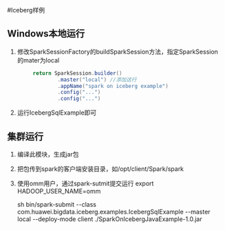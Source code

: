 #Iceberg样例

## Windows本地运行
1. 修改SparkSessionFactory的buildSparkSession方法，指定SparkSession的mater为local
   ```java
        return SparkSession.builder()
                .master("local") //添加这行
                .appName("spark on iceberg example")
                .config("...")
                .config("...")
   ```
2. 运行IcebergSqlExample即可

## 集群运行
1. 编译此模块，生成jar包
2. 把包传到spark的客户端安装目录，如/opt/client/Spark/spark
3. 使用omm用户，通过spark-sutmit提交运行
   export HADOOP_USER_NAME=omm

   sh bin/spark-submit --class com.huawei.bigdata.iceberg.examples.IcebergSqlExample --master local --deploy-mode client ./SparkOnIcebergJavaExample-1.0.jar
   